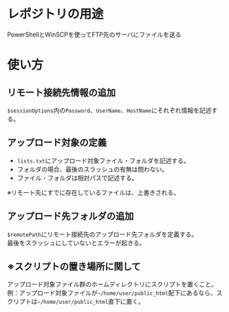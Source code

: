 # レポジトリの用途

PowerShellとWinSCPを使ってFTP先のサーバにファイルを送る

# 使い方

## リモート接続先情報の追加

`$sessionOptions`内の`Password`、`UserName`、`HostName`にそれぞれ情報を記述する。

## アップロード対象の定義

- `lists.txt`にアップロード対象ファイル・フォルダを記述する。
- フォルダの場合、最後のスラッシュの有無は問わない。
- ファイル・フォルダは相対パスで記述する。

※リモート先にすでに存在しているファイルは、上書きされる。



## アップロード先フォルダの追加

`$remotePath`にリモート接続先のアップロード先フォルダを定義する。  
最後をスラッシュにしていないとエラーが起きる。

## ※スクリプトの置き場所に関して

アップロード対象ファイル群のホームディレクトリにスクリプトを置くこと。  
例：アップロード対象ファイルが`~/home/user/public_html`配下にあるなら、スクリプトは`~/home/user/public_html`直下に置く。
